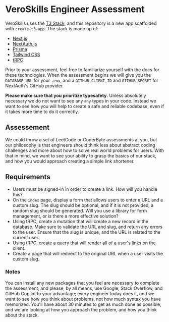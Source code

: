 # VeroSkills Engineer Assessment

VeroSkills uses the [T3 Stack](https://create.t3.gg/), and this repository is a new app scaffolded with `create-t3-app`. The stack is made up of:

- [Next.js](https://nextjs.org)
- [NextAuth.js](https://next-auth.js.org)
- [Prisma](https://prisma.io)
- [Tailwind CSS](https://tailwindcss.com)
- [tRPC](https://trpc.io)

Prior to your assessment, feel free to familiarize yourself with the docs for these technologies. When the assessment begins we will give you the `DATABASE_URL` for your `.env`, and a `GITHUB_CLIENT_ID` and `GITHUB_SECRET` for NextAuth's GitHub provider.

**Please make sure that you prioritize typesafety.** Unless absolutely necessary we do not want to see any `any` types in your code. Instead we want to see how you will help to create a safe and reliable codebase, even if it takes more time to do it correctly.

## Assessement

We could throw a set of LeetCode or CoderByte assessments at you, but our philosophy is that engineers should think less about abstract coding challenges and more about how to solve real world problems for users. With that in mind, we want to see your ability to grasp the basics of our stack, and how you would approach creating a simple link shortener.

## Requirements

- Users must be signed-in in order to create a link. How will you handle this?
- On the `index` page, display a form that allows users to enter a URL and a custom slug. The slug should be optional, and if it is not provided, a random slug should be generated. Will you use a library for form management, or is there a more effective solution?
- Using tRPC, create a mutation that will create a new record in the database. Make sure to validate the URL and slug, and return any errors to the user. Ensure that the slug is unique, and the URL is related to the current user.
- Using tRPC, create a query that will render all of a user's links on the client.
- Create a page that will redirect to the original URL when a user visits the custom slug.

### Notes

You can install any new packages that you feel are necessary to complete the assessment, and please, by all means, use Google, Stack Overflow, and GitHub Copilot to your advantage; every engineer today does it, and we want to see how you think about problems, not how much syntax you have memorized. You'll have about 30 minutes to get as much done as possible, and we are looking at how you approach the problem, and how you think about the stack.